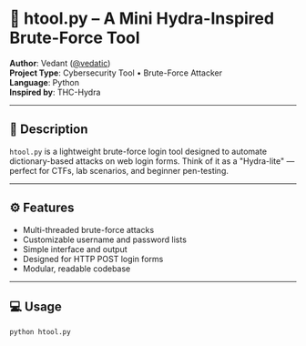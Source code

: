 # 🔐 htool.py – A Mini Hydra-Inspired Brute-Force Tool

**Author**: Vedant ([@vedatic](https://github.com/vedatic))  
**Project Type**: Cybersecurity Tool • Brute-Force Attacker  
**Language**: Python  
**Inspired by**: THC-Hydra

---

## 📜 Description

`htool.py` is a lightweight brute-force login tool designed to automate dictionary-based attacks on web login forms. Think of it as a "Hydra-lite" — perfect for CTFs, lab scenarios, and beginner pen-testing.

---

## ⚙️ Features

- Multi-threaded brute-force attacks
- Customizable username and password lists
- Simple interface and output
- Designed for HTTP POST login forms
- Modular, readable codebase

---

## 💻 Usage

```bash
python htool.py
